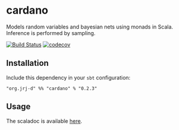 # cardano
Models random variables and bayesian nets using monads in Scala. Inference is performed by sampling.

[![Build Status](https://travis-ci.org/jrj-d/cardano.svg)](https://travis-ci.org/jrj-d/cardano) [![codecov](https://codecov.io/gh/jrj-d/cardano/branch/master/graph/badge.svg)](https://codecov.io/gh/jrj-d/cardano)

## Installation

Include this dependency in your `sbt` configuration:

```
"org.jrj-d" %% "cardano" % "0.2.3"
```

## Usage

The scaladoc is available [here](https://oss.sonatype.org/service/local/repositories/releases/archive/org/jrj-d/cardano_2.12/0.2.3/cardano_2.12-0.2.3-javadoc.jar/!/index.html).
